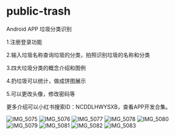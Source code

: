 # public-trash
Android APP 垃圾分类识别

1.注册登录功能

2.输入垃圾名称查询垃圾的分类，拍照识别垃圾的名称和分类

3.四大垃圾分类的概念介绍和图例

4.扔垃圾可以统计，做成饼图展示

5.可以更改头像，修改密码等

更多介绍可以小红书搜索ID：NCDDLHWYSXB，查看APP开发合集。

![IMG_5075](https://github.com/user-attachments/assets/8db7f38a-c2a8-4d9f-bc9a-cb1fc6a4d45a)
![IMG_5076](https://github.com/user-attachments/assets/ab3d7771-7d3d-455b-8fd7-d7153f0120ad)
![IMG_5077](https://github.com/user-attachments/assets/540c024d-442b-44bb-9e6c-d71c62a318b1)
![IMG_5078](https://github.com/user-attachments/assets/90c29c75-42bf-4a19-8a6d-27ce4db864b6)
![IMG_5080](https://github.com/user-attachments/assets/4e79b225-219a-41d7-b4b9-414d00166922)
![IMG_5079](https://github.com/user-attachments/assets/7a5d84ff-7d16-4903-8d19-f44f853779f5)
![IMG_5081](https://github.com/user-attachments/assets/a70b9047-2690-4f86-8e82-bacda3bbded3)
![IMG_5082](https://github.com/user-attachments/assets/8ed3e265-2d20-4f6c-8e0f-bcf78da42229)
![IMG_5083](https://github.com/user-attachments/assets/ae8cc2b4-11d2-4ed5-93fe-949d0c6b6866)



